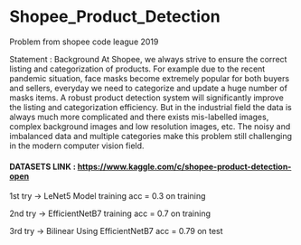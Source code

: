 # Shopee_Product_Detection
Problem from shopee code league 2019

Statement : Background
At Shopee, we always strive to ensure the correct listing and categorization of products. For example due to the recent pandemic situation, face masks become extremely popular for both buyers and sellers, everyday we need to categorize and update a huge number of masks items. A robust product detection system will significantly improve the listing and categorization efficiency. But in the industrial field the data is always much more complicated and there exists mis-labelled images, complex background images and low resolution images, etc. The noisy and imbalanced data and multiple categories make this problem still challenging in the modern computer vision field.

#### DATASETS LINK : https://www.kaggle.com/c/shopee-product-detection-open

1st try -> LeNet5 Model training acc = 0.3 on training

2nd try -> EfficientNetB7 training acc = 0.7 on training

3rd try -> Bilinear Using EfficientNetB7 acc = 0.79 on test

